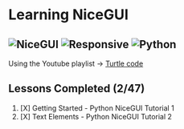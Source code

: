 # Learning NiceGUI
![NiceGUI](https://img.shields.io/badge/Framework-NiceGUI-44CC11?logo=python&logoColor=white)
![Responsive](https://img.shields.io/badge/UI-Responsive-brightgreen)
![Python](https://img.shields.io/badge/Python-3.13-blue)  
---
Using the Youtube playlist -> [Turtle code](https://www.youtube.com/playlist?list=PLMi6KgK4_mk1xZc45zEBxlByLhpbJK2Uy)  

## Lessons Completed (2/47)
1. [X] Getting Started - Python NiceGUI Tutorial 1
2. [X] Text Elements - Python NiceGUI Tutorial 2
